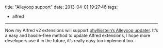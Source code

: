 title: "Alleyoop support"
date: 2013-04-01 19:27:46
tags:
- alfred
---

Now my Alfred v2 extensions will support [phyllisstein&rsquo;s Alleyoop updater](http://www.alfredforum.com/topic/1582-alleyoop-update-alfred-workflows/). It&rsquo;s a easy and hassle-free method to update Alfred extensions, I hope more developers use it in the future, it&rsquo;s really easy too implement too.
